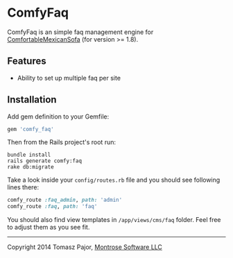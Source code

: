 # ComfyFaq
ComfyFaq is an simple faq management engine for [ComfortableMexicanSofa](https://github.com/comfy/comfortable-mexican-sofa) (for version >= 1.8).

## Features

* Ability to set up multiple faq per site

## Installation

Add gem definition to your Gemfile:

```ruby
gem 'comfy_faq'
```

Then from the Rails project's root run:

    bundle install
    rails generate comfy:faq
    rake db:migrate

Take a look inside your `config/routes.rb` file and you should see following lines there:

```ruby
comfy_route :faq_admin, path: 'admin'
comfy_route :faq, path: 'faq'
```

You should also find view templates in `/app/views/cms/faq` folder. Feel free to adjust them as you see fit.

---

Copyright 2014 Tomasz Pajor, [Montrose Software LLC](http://www.montrosesoftware.com)
